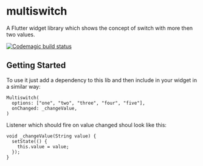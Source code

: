 # multiswitch

A Flutter widget library which shows the concept of switch with more then two values. 

[![Codemagic build status](https://api.codemagic.io/apps/5e2a14eb63c55e000d487bc2/5e2a14eb63c55e000d487bc1/status_badge.svg)](https://codemagic.io/apps/5e2a14eb63c55e000d487bc2/5e2a14eb63c55e000d487bc1/latest_build)

## Getting Started

To use it just add a dependency to this lib and then include in your widget in a similar way:
```
Multiswitch(
  options: ["one", "two", "three", "four", "five"],
  onChanged: _changeValue,
)
```

Listener which should fire on value changed shoul look like this:
```
void _changeValue(String value) {
  setState(() {
    this.value = value;
  });
}
```
